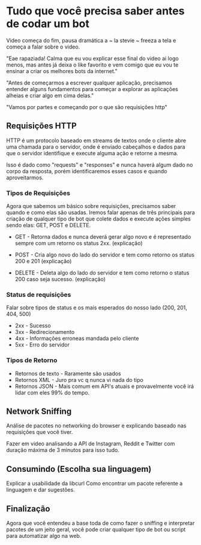 # Tudo que você precisa saber antes de codar um bot

Video começa do fim, pausa dramática a ~ la stevie ~ freeza a tela e começa a falar sobre o video.

"Eae rapaziada! Calma que eu vou explicar esse final do video ai logo menos, mas antes já deixa o like favorito e vem comigo que eu vou te ensinar a criar os melhores bots da internet."

"Antes de começarmos a escrever qualquer aplicação, precisamos entender alguns fundamentos para começar a explorar as aplicações alheias e criar algo em cima delas."

"Vamos por partes e começando por o que são requisições http"

## Requisições HTTP

HTTP é um protocolo baseado em streams de textos onde o cliente abre uma chamada para o servidor, onde é enviado cabeçalhos e dados para que o servidor identifique e execute alguma ação e retorne a mesma.

Isso é dado como "requests" e "responses" e nunca haverá algum dado no corpo da resposta, porém identificaremos esses casos e quando aproveitarmos.

### Tipos de Requisições

Agora que sabemos um básico sobre requisições, precisamos saber quando e como elas são usadas. Iremos falar apenas de três principais para criação de qualquer tipo de bot que colete dados e execute ações simples sendo elas: GET, POST e DELETE.

- GET - Retorna dados e nunca deverá gerar algo novo e é representado sempre com um retorno os status 2xx.
  (explicação)

- POST - Cria algo novo do lado do servidor e tem como retorno os status 200 e 201
  (explicação)

- DELETE - Deleta algo do lado do servidor e tem como retorno o status 200 caso seja sucesso.
  (explicação)

### Status de requisições

Falar sobre tipos de status e os mais esperados do nosso lado (200, 201, 404, 500)

- 2xx - Sucesso
- 3xx - Redirecionamento
- 4xx - Informações erroneas mandada pelo cliente
- 5xx - Erro do servidor

### Tipos de Retorno

- Retornos de texto - Raramente são usados
- Retornos XML - Juro pra vc q nunca vi nada do tipo
- Retornos JSON - Mais comum em API's atuais e provavelmente você irá lidar com eles 99% do tempo.

## Network Sniffing

Análise de pacotes no networking do browser e explicando baseado nas requisições que você tiver.

Fazer em video analisando a API de Instagram, Reddit e Twitter com duração máxima de 3 minutos para isso tudo.

## Consumindo (Escolha sua linguagem)

Explicar a usabilidade da libcurl
Como encontrar um pacote referente a linguagem e dar sugestões.

## Finalização

Agora que você entendeu a base toda de como fazer o sniffing e interpretar pacotes de um jeito geral, você pode criar qualquer tipo de bot ou script para automatizar algo na web.
